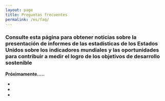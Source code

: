 ```yaml
---
layout: page
title: Preguntas frecuentes
permalink: /es/faq/
---
```


### Consulte esta página para obtener noticias sobre la presentación de informes de las estadísticas de los Estados Unidos sobre los indicadores mundiales y las oportunidades para contribuir a medir el logro de los objetivos de desarrollo sostenible

**Próximamente.....**


- 

- 

- 

